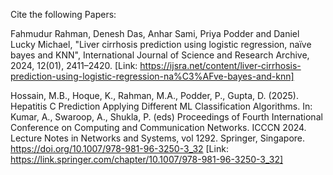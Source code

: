 Cite the following Papers:

Fahmudur Rahman, Denesh Das, Anhar Sami, Priya Podder and Daniel Lucky Michael, "Liver cirrhosis prediction using logistic regression, naïve bayes and KNN", International Journal of Science and Research Archive, 2024, 12(01), 2411–2420.
[Link: https://ijsra.net/content/liver-cirrhosis-prediction-using-logistic-regression-na%C3%AFve-bayes-and-knn]

Hossain, M.B., Hoque, K., Rahman, M.A., Podder, P., Gupta, D. (2025). Hepatitis C Prediction Applying Different ML Classification Algorithms. In: Kumar, A., Swaroop, A., Shukla, P. (eds) Proceedings of Fourth International Conference on Computing and Communication Networks. ICCCN 2024. Lecture Notes in Networks and Systems, vol 1292. Springer, Singapore. https://doi.org/10.1007/978-981-96-3250-3_32
[Link: https://link.springer.com/chapter/10.1007/978-981-96-3250-3_32]
